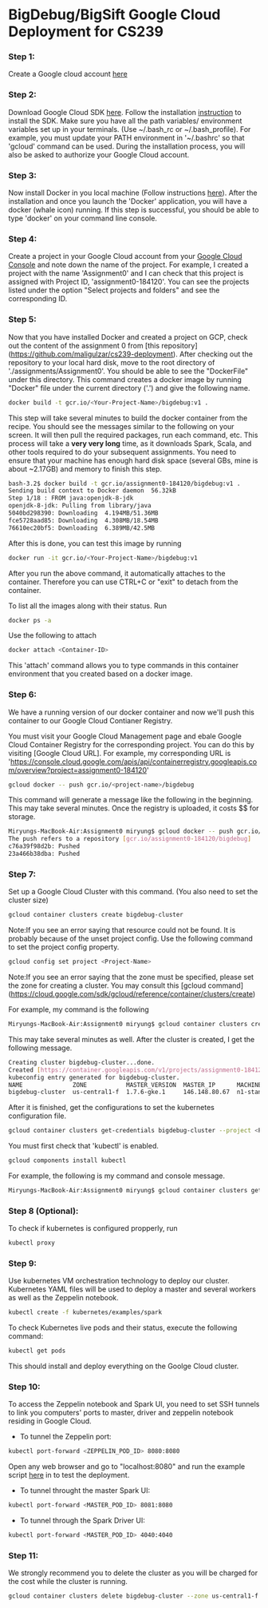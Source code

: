 # BigDebug/BigSift Google Cloud Deployment for CS239

### Step 1:
Create a Google cloud account [here](https://cloud.google.com/)

### Step 2:
Download Google Cloud SDK [here](https://cloud.google.com/sdk/). Follow the installation [instruction](https://cloud.google.com/sdk/docs/) to install the SDK. Make sure you have all the path variables/ environment variables set up in your terminals. (Use ~/.bash_rc or ~/.bash_profile). For example, you must update your PATH environment in '~/.bashrc' so that 'gcloud' command can be used. During the installation process, you will also be asked to authorize your Google Cloud account. 

### Step 3:
Now install Docker in you local machine (Follow instructions [here](https://docs.docker.com/engine/installation/)). After the installation and once you launch the 'Docker' application, you will have a docker (whale icon) running. If this step is successful, you should be able to type 'docker' on your command line console.  

### Step 4:
Create a project in your Google Cloud account from your [Google Cloud Console](https://console.cloud.google.com) and note down the name of the project. For example, I created a project with the name 'Assignment0' and I can check that this project is assigned with Project ID, 'assignment0-184120'. You can see the projects listed under the option "Select projects and folders" and see the corresponding ID. 

### Step 5:
Now that you have installed Docker and created a project on GCP, check out the content of the assignment 0 from [this repository] (https://github.com/maligulzar/cs239-deployment).  After checking out the repository to your local hard disk, move to the root directory of './assignments/Assignment0'. You should be able to see the "DockerFile" under this directory. This command creates a docker image by running "Docker" file under the current directory ('.') and give the following name. 

```bash
docker build -t gcr.io/<Your-Project-Name>/bigdebug:v1 .
```
This step will take several minutes to build the docker container from the recipe. You should see the messages similar to the following on your screen. It will then pull the required packages, run each command, etc. This process will take a **very very long** time, as it downloads Spark, Scala, and other tools required to do your subsequent assignments. You need to ensure that your machine has enough hard disk space (several GBs, mine is about ~2.17GB) and memory to finish this step. 
 
```bash 
bash-3.2$ docker build -t gcr.io/assignment0-184120/bigdebug:v1 .
Sending build context to Docker daemon  56.32kB
Step 1/18 : FROM java:openjdk-8-jdk
openjdk-8-jdk: Pulling from library/java
5040bd298390: Downloading  4.194MB/51.36MB
fce5728aad85: Downloading  4.308MB/18.54MB
76610ec20bf5: Downloading  6.389MB/42.5MB
```
After this is done, you can test this image by running 

```bash
docker run -it gcr.io/<Your-Project-Name>/bigdebug:v1
```
After you run the above command, it automatically attaches to the container. Therefore you can use CTRL+C or "exit" to detach from the container. 

To list all the images along with their status. Run 
```bash
docker ps -a
```

Use the following to attach

```bash
docker attach <Container-ID>
```
This 'attach' command allows you to type commands in this container environment that you created based on a docker image. 

### Step 6:
We have a running version of our docker container and now we'll push this container to our Google Cloud Contianer Registry. 

You must visit your Google Cloud Management page and ebale Google Cloud Container Registry for the corresponding project. You can do this by visiting [Google Cloud URL]. For example, my corresponding URL is 'https://console.cloud.google.com/apis/api/containerregistry.googleapis.com/overview?project=assignment0-184120'

```bash
gcloud docker -- push gcr.io/<project-name>/bigdebug
```
This command will generate a message like the following in the beginning. This may take several minutes. Once the registry is uploaded, it costs $$ for storage. 
  
```bash 
Miryungs-MacBook-Air:Assignment0 miryung$ gcloud docker -- push gcr.io/assignment0-184120/bigdebug
The push refers to a repository [gcr.io/assignment0-184120/bigdebug]
c76a39f98d2b: Pushed 
23a466b38dba: Pushed 
```

### Step 7:
Set up a Google Cloud Cluster with this command. (You also need to set the cluster size) 
```bash
gcloud container clusters create bigdebug-cluster
```
Note:If you see an error saying that resource could not be found. It is probably because of the unset project config. Use the following command to set the project config property. 
```bash
gcloud config set project <Project-Name>
```
Note:If you see an error saying that the zone must be specified, please set the zone for creating a cluster. You may consult this [gcloud command] (https://cloud.google.com/sdk/gcloud/reference/container/clusters/create) 

For example, my command is the following 
```bash 
Miryungs-MacBook-Air:Assignment0 miryung$ gcloud container clusters create bigdebug-cluster --zone us-central1-f
```
This may take several minutes as well. After the cluster is created, I get the following message. 
```bash 
Creating cluster bigdebug-cluster...done.                                      
Created [https://container.googleapis.com/v1/projects/assignment0-184120/zones/us-central1-f/clusters/bigdebug-cluster].
kubeconfig entry generated for bigdebug-cluster.
NAME              ZONE           MASTER_VERSION  MASTER_IP      MACHINE_TYPE   NODE_VERSION  NUM_NODES  STATUS
bigdebug-cluster  us-central1-f  1.7.6-gke.1     146.148.80.67  n1-standard-1  1.7.6         3          RUNNING
```

After it is finished, get the configurations to set the kubernetes configuration file.

```bash
gcloud container clusters get-credentials bigdebug-cluster --project <Project-Name>
```
You must first check that 'kubectl' is enabled. 
```bash 
gcloud components install kubectl
``` 
For example, the following is my command and console message. 
```bash 
Miryungs-MacBook-Air:Assignment0 miryung$ gcloud container clusters get-credentials bigdebug-cluster --project assignment0-184120 --zone us-central1-f
```
### Step 8 (Optional):
To check if kubernetes is configured propperly, run 
```bash
kubectl proxy
```
### Step 9:
Use kubernetes VM orchestration technology to deploy our cluster. Kubernetes YAML files will be used to deploy a master and several workers as well as the Zeppelin notebook.

```bash
kubectl create -f kubernetes/examples/spark
```

To check Kubernetes live pods and their status, execute the following command:
```bash
kubectl get pods
```

This should install and deploy everything on the Goolge Cloud cluster.

### Step 10:

To access the Zeppelin notebook and Spark UI, you need to set SSH tunnels to link you computers' ports to master, driver and zeppelin notebook residing in Google Cloud.

* To tunnel the Zeppelin port:
```bash
kubectl port-forward <ZEPPELIN_POD_ID> 8080:8080
```
Open any web browser and go to "localhost:8080" and run the example script [here](https://gist.githubusercontent.com/zmerlynn/875fed0f587d12b08ec9/raw/6eac83e99caf712482a4937800b17bbd2e7b33c4/movies.json) in to test the deployment.

* To tunnel throught the master Spark UI:
```bash
kubectl port-forward <MASTER_POD_ID> 8081:8080
```

* To tunnel through the Spark Driver UI:
```bash
kubectl port-forward <MASTER_POD_ID> 4040:4040
```


### Step 11:
We strongly recommend you to delete the cluster as you will be charged for the cost while the cluster is running. 

```bash 
gcloud container clusters delete bigdebug-cluster --zone us-central1-f
```

